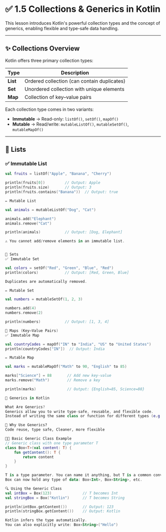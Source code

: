 # ✅ 1.5 Collections & Generics in Kotlin

This lesson introduces Kotlin's powerful collection types and the concept of generics, enabling flexible and type-safe data handling.

---

## ✨ Collections Overview

Kotlin offers three primary collection types:

| Type  | Description |
|-------|-------------|
| **List** | Ordered collection (can contain duplicates) |
| **Set**  | Unordered collection with unique elements |
| **Map**  | Collection of key–value pairs |

Each collection type comes in two variants:

- **Immutable** → Read-only: `listOf()`, `setOf()`, `mapOf()`
- **Mutable** → Read/write: `mutableListOf()`, `mutableSetOf()`, `mutableMapOf()`

---

## 🔹 Lists

### ✅ Immutable List

```kotlin
val fruits = listOf("Apple", "Banana", "Cherry")

println(fruits[0])         // Output: Apple
println(fruits.size)       // Output: 3
println(fruits.contains("Banana"))  // Output: true

✏️ Mutable List

val animals = mutableListOf("Dog", "Cat")

animals.add("Elephant")
animals.remove("Cat")

println(animals)           // Output: [Dog, Elephant]

⚠️ You cannot add/remove elements in an immutable list.


🔸 Sets
✅ Immutable Set

val colors = setOf("Red", "Green", "Blue", "Red")
println(colors)            // Output: [Red, Green, Blue]

Duplicates are automatically removed.

✏️ Mutable Set

val numbers = mutableSetOf(1, 2, 3)

numbers.add(4)
numbers.remove(2)

println(numbers)           // Output: [1, 3, 4]

🔸 Maps (Key–Value Pairs)
✅ Immutable Map

val countryCodes = mapOf("IN" to "India", "US" to "United States")
println(countryCodes["IN"])  // Output: India

✏️ Mutable Map

val marks = mutableMapOf("Math" to 90, "English" to 85)

marks["Science"] = 88       // Add new key-value
marks.remove("Math")        // Remove a key

println(marks)              // Output: {English=85, Science=88}

🔹 Generics in Kotlin

What Are Generics?
Generics allow you to write type-safe, reusable, and flexible code.
Instead of writing the same class or function for different types (e.g., Int, String, Boolean), you can use a type parameter like T (or multiple like T, R) that will be replaced with the actual type at compile time.

🔧 Why Use Generics?
Code reuse, type safe, Cleaner, more flexible

🧑‍🏫 Basic Generic Class Example
// Generic class with one type parameter T
class Box<T>(val content: T) {
    fun getContent(): T {
        return content
    }
}

T is a type parameter. You can name it anything, but T is a common convention.
Box can now hold any type of data: Box<Int>, Box<String>, etc.

🔍 Using the Generic Class
val intBox = Box(123)              // T becomes Int
val stringBox = Box("Kotlin")      // T becomes String

println(intBox.getContent())       // Output: 123
println(stringBox.getContent())    // Output: Kotlin

Kotlin infers the type automatically.
You can also explicitly write: Box<String>("Hello")